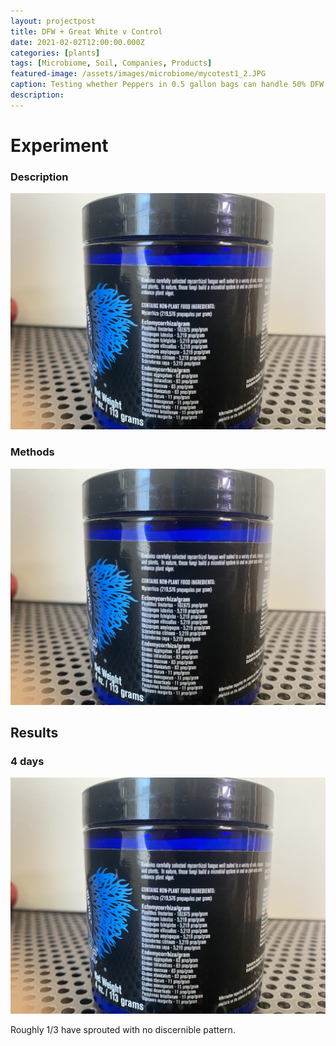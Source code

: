 ```yaml
---
layout: projectpost
title: DFW + Great White v Control
date: 2021-02-02T12:00:00.000Z
categories: [plants]
tags: [Microbiome, Soil, Companies, Products]
featured-image: /assets/images/microbiome/mycotest1_2.JPG
caption: Testing whether Peppers in 0.5 gallon bags can handle 50% DFW with and without Myco
description: 
---
```




# Experiment

### Description

<a data-fancybox="gallery" href="/assets/images/microbiome/greatwhite2.JPG"><img class="projectimage" src="/assets/images/microbiome/greatwhite2.JPG"></a>



### Methods

<a data-fancybox="gallery" href="/assets/images/microbiome/greatwhite2.JPG"><img class="projectimage" src="/assets/images/microbiome/greatwhite2.JPG"></a>


## Results

### 4 days

<a data-fancybox="gallery" href="/assets/images/microbiome/greatwhite2.JPG"><img class="projectimage" src="/assets/images/microbiome/greatwhite2.JPG"></a>

Roughly 1/3 have sprouted with no discernible pattern.

